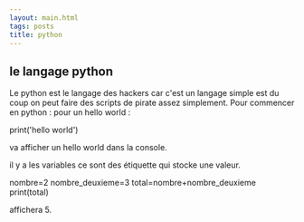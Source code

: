 ```yaml
---
layout: main.html
tags: posts
title: python
---
```

## le langage python
Le python est le langage des hackers car c'est un langage simple est du coup on peut faire des scripts de pirate assez simplement.
Pour commencer en python :
pour un hello world :

  print('hello world')
  
va afficher un hello world dans la console.

il y a les variables ce sont des étiquette qui stocke une valeur.

  nombre=2
  nombre_deuxieme=3
  total=nombre+nombre_deuxieme
  print(total)
  
affichera 5.
